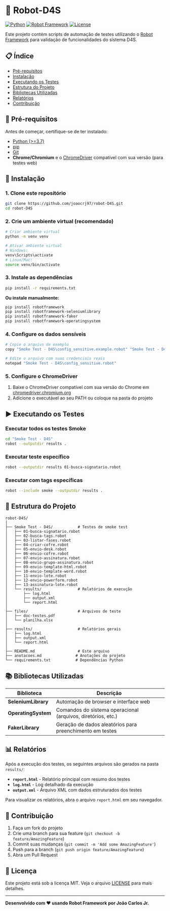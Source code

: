 # 🤖 Robot-D4S

[![Python](https://img.shields.io/badge/Python-3.7+-blue.svg)](https://www.python.org/downloads/)
[![Robot Framework](https://img.shields.io/badge/Robot%20Framework-Latest-green.svg)](https://robotframework.org/)
[![License](https://img.shields.io/badge/License-MIT-yellow.svg)](LICENSE)

Este projeto contém scripts de automação de testes utilizando o [Robot Framework](https://robotframework.org/) para validação de funcionalidades do sistema D4S.

## 📋 Índice

- [Pré-requisitos](#-pré-requisitos)
- [Instalação](#-instalação)
- [Executando os Testes](#-executando-os-testes)
- [Estrutura do Projeto](#-estrutura-do-projeto)
- [Bibliotecas Utilizadas](#-bibliotecas-utilizadas)
- [Relatórios](#-relatórios)
- [Contribuição](#-contribuição)

## 🔧 Pré-requisitos

Antes de começar, certifique-se de ter instalado:

- [Python (>=3.7)](https://www.python.org/downloads/)
- [pip](https://pip.pypa.io/en/stable/installation/)
- [Git](https://git-scm.com/downloads)
- **Chrome/Chromium** e o [ChromeDriver](https://chromedriver.chromium.org/downloads) compatível com sua versão (para testes web)

## 🚀 Instalação

### 1. Clone este repositório

```bash
git clone https://github.com/joaocrj97/robot-D4S.git
cd robot-D4S
```

### 2. Crie um ambiente virtual (recomendado)

```bash
# Criar ambiente virtual
python -m venv venv

# Ativar ambiente virtual
# Windows:
venv\Scripts\activate
# Linux/Mac:
source venv/bin/activate
```

### 3. Instale as dependências

```bash
pip install -r requirements.txt
```

**Ou instale manualmente:**

```bash
pip install robotframework
pip install robotframework-seleniumlibrary
pip install robotframework-faker
pip install robotframework-operatingsystem
```

### 4. Configure os dados sensíveis

```bash
# Copie o arquivo de exemplo
copy "Smoke Test - D4S\config_sensitive.example.robot" "Smoke Test - D4S\config_sensitive.robot"

# Edite o arquivo com suas credenciais reais
notepad "Smoke Test - D4S\config_sensitive.robot"
```

### 5. Configure o ChromeDriver

1. Baixe o ChromeDriver compatível com sua versão do Chrome em [chromedriver.chromium.org](https://chromedriver.chromium.org/downloads)
2. Adicione o executável ao seu PATH ou coloque na pasta do projeto

## ▶️ Executando os Testes

### Executar todos os testes Smoke

```bash
cd "Smoke Test - D4S"
robot --outputdir results .
```

### Executar teste específico

```bash
robot --outputdir results 01-busca-signatario.robot
```

### Executar com tags específicas

```bash
robot --include smoke --outputdir results .
```

## 📁 Estrutura do Projeto

```
robot-D4S/
│
├── Smoke Test - D4S/           # Testes de smoke test
│   ├── 01-busca-signatario.robot
│   ├── 02-busca-tags.robot
│   ├── 03-listar-fases.robot
│   ├── 04-criar-cofre.robot
│   ├── 05-envio-desk.robot
│   ├── 06-envio-cofre.robot
│   ├── 07-envio-assinatura.robot
│   ├── 08-envio-grupo-assinatura.robot
│   ├── 09-envio-template-html.robot
│   ├── 10-envio-template-word.robot
│   ├── 11-envio-lote.robot
│   ├── 12-envio-powerform.robot
│   ├── 13-assinatura-lote.robot
│   └── results/                # Relatórios de execução
│       ├── log.html
│       ├── output.xml
│       └── report.html
│
├── files/                      # Arquivos de teste
│   ├── doc-testes.pdf
│   └── planilha.xlsx
│
├── results/                    # Relatórios gerais
│   ├── log.html
│   ├── output.xml
│   └── report.html
│
├── README.md                   # Este arquivo
├── anotacoes.md               # Anotações do projeto
└── requirements.txt           # Dependências Python
```

## 📚 Bibliotecas Utilizadas

| Biblioteca | Descrição |
|------------|-----------|
| **SeleniumLibrary** | Automação de browser e interface web |
| **OperatingSystem** | Comandos do sistema operacional (arquivos, diretórios, etc.) |
| **FakerLibrary** | Geração de dados aleatórios para preenchimento em testes |

## 📊 Relatórios

Após a execução dos testes, os seguintes arquivos são gerados na pasta `results/`:

- **`report.html`** - Relatório principal com resumo dos testes
- **`log.html`** - Log detalhado da execução
- **`output.xml`** - Arquivo XML com dados estruturados dos testes

Para visualizar os relatórios, abra o arquivo `report.html` em seu navegador.

## 🤝 Contribuição

1. Faça um fork do projeto
2. Crie uma branch para sua feature (`git checkout -b feature/AmazingFeature`)
3. Commit suas mudanças (`git commit -m 'Add some AmazingFeature'`)
4. Push para a branch (`git push origin feature/AmazingFeature`)
5. Abra um Pull Request

## 📝 Licença

Este projeto está sob a licença MIT. Veja o arquivo [LICENSE](LICENSE) para mais detalhes.

---

**Desenvolvido com ❤️ usando Robot Framework por João Carlos Jr.**